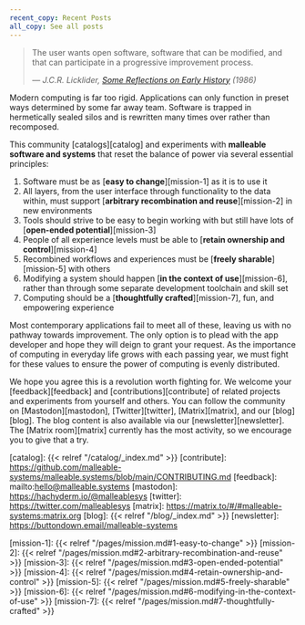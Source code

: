 ```yaml
---
recent_copy: Recent Posts
all_copy: See all posts
---
```


> The user wants open software, software that can be modified, and that can
> participate in a progressive improvement process.
> <p><cite>— J.C.R. Licklider, <a href="https://youtu.be/SN--t9jXQc0?t=2100">Some Reflections on Early History</a> (1986)</cite></p>

Modern computing is far too rigid. Applications can only function in preset ways
determined by some far away team. Software is trapped in hermetically sealed
silos and is rewritten many times over rather than recomposed.

This community [catalogs][catalog] and experiments with **malleable software and
systems** that reset the balance of power via several essential principles:

1. Software must be as [**easy to change**][mission-1] as it is to use it
2. All layers, from the user interface through functionality to the data within,
   must support [**arbitrary recombination and reuse**][mission-2] in new
   environments
3. Tools should strive to be easy to begin working with but still have lots of
   [**open-ended potential**][mission-3]
4. People of all experience levels must be able to [**retain ownership and
   control**][mission-4]
5. Recombined workflows and experiences must be [**freely sharable**][mission-5]
   with others
6. Modifying a system should happen [**in the context of use**][mission-6],
   rather than through some separate development toolchain and skill set
7. Computing should be a [**thoughtfully crafted**][mission-7], fun, and
   empowering experience

Most contemporary applications fail to meet all of these, leaving us with no
pathway towards improvement. The only option is to plead with the app developer
and hope they will deign to grant your request. As the importance of computing
in everyday life grows with each passing year, we must fight for these values to
ensure the power of computing is evenly distributed.

We hope you agree this is a revolution worth fighting for. We welcome your
[feedback][feedback] and [contributions][contribute] of related projects and
experiments from yourself and others. You can follow the community on
[Mastodon][mastodon], [Twitter][twitter], [Matrix][matrix], and our
[blog][blog]. The blog content is also available via our
[newsletter][newsletter]. The [Matrix room][matrix] currently has the most
activity, so we encourage you to give that a try.

[catalog]: {{< relref "/catalog/_index.md" >}}
[contribute]: https://github.com/malleable-systems/malleable.systems/blob/main/CONTRIBUTING.md
[feedback]: mailto:hello@malleable.systems
[mastodon]: https://hachyderm.io/@malleablesys
[twitter]: https://twitter.com/malleablesys
[matrix]: https://matrix.to/#/#malleable-systems:matrix.org
[blog]: {{< relref "/blog/_index.md" >}}
[newsletter]: https://buttondown.email/malleable-systems

[mission-1]: {{< relref "/pages/mission.md#1-easy-to-change" >}}
[mission-2]: {{< relref "/pages/mission.md#2-arbitrary-recombination-and-reuse" >}}
[mission-3]: {{< relref "/pages/mission.md#3-open-ended-potential" >}}
[mission-4]: {{< relref "/pages/mission.md#4-retain-ownership-and-control" >}}
[mission-5]: {{< relref "/pages/mission.md#5-freely-sharable" >}}
[mission-6]: {{< relref "/pages/mission.md#6-modifying-in-the-context-of-use" >}}
[mission-7]: {{< relref "/pages/mission.md#7-thoughtfully-crafted" >}}
